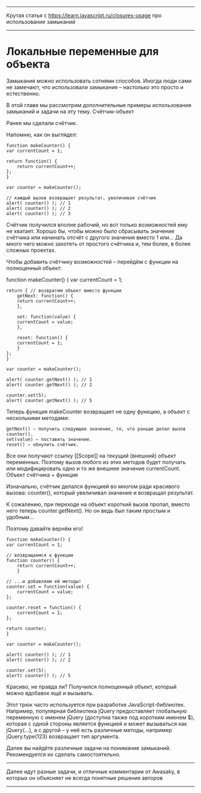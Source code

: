 ***
Крутая статья с https://learn.javascript.ru/closures-usage про использование замыканий
***

Локальные переменные для объекта
================================
Замыкания можно использовать сотнями способов. Иногда люди сами не замечают, что использовали замыкания – настолько это просто и естественно.

В этой главе мы рассмотрим дополнительные примеры использования замыканий и задачи на эту тему.
Счётчик-объект

Ранее мы сделали счётчик.

Напомню, как он выглядел:

    function makeCounter() {
    var currentCount = 1;

    return function() {
        return currentCount++;
    };
    }

    var counter = makeCounter();

    // каждый вызов возвращает результат, увеличивая счётчик
    alert( counter() ); // 1
    alert( counter() ); // 2
    alert( counter() ); // 3

Счётчик получился вполне рабочий, но вот только возможностей ему не хватает. Хорошо бы, чтобы можно было сбрасывать значение счётчика или начинать отсчёт с другого значения вместо 1 или… Да много чего можно захотеть от простого счётчика и, тем более, в более сложных проектах.

Чтобы добавить счётчику возможностей – перейдём с функции на полноценный объект:

function makeCounter() {
  var currentCount = 1;

    return { // возвратим объект вместо функции
        getNext: function() {
        return currentCount++;
        },

        set: function(value) {
        currentCount = value;
        },

        reset: function() {
        currentCount = 1;
        }
    };
    }

    var counter = makeCounter();

    alert( counter.getNext() ); // 1
    alert( counter.getNext() ); // 2

    counter.set(5);
    alert( counter.getNext() ); // 5

Теперь функция makeCounter возвращает не одну функцию, а объект с несколькими методами:

    getNext() – получить следующее значение, то, что раньше делал вызов counter().
    set(value) – поставить значение.
    reset() – обнулить счётчик.

Все они получают ссылку [[Scope]] на текущий (внешний) объект переменных. Поэтому вызов любого из этих методов будет получать или модифицировать одно и то же внешнее значение currentCount.
Объект счётчика + функция

Изначально, счётчик делался функцией во многом ради красивого вызова: counter(), который увеличивал значение и возвращал результат.

К сожалению, при переходе на объект короткий вызов пропал, вместо него теперь counter.getNext(). Но он ведь был таким простым и удобным…

Поэтому давайте вернём его!

    function makeCounter() {
    var currentCount = 1;

    // возвращаемся к функции
    function counter() {
        return currentCount++;
        }

    // ...и добавляем ей методы!
    counter.set = function(value) {
        currentCount = value;
    };

    counter.reset = function() {
        currentCount = 1;
    };

    return counter;
    }

    var counter = makeCounter();

    alert( counter() ); // 1
    alert( counter() ); // 2

    counter.set(5);
    alert( counter() ); // 5

Красиво, не правда ли? Получился полноценный объект, который можно вдобавок ещё и вызывать.

Этот трюк часто используется при разработке JavaScript-библиотек. Например, популярная библиотека jQuery предоставляет глобальную переменную с именем jQuery (доступна также под коротким именем $), которая с одной стороны является функцией и может вызываться как jQuery(...), а с другой – у неё есть различные методы, например jQuery.type(123) возвращает тип аргумента.

Далее вы найдёте различные задачи на понимание замыканий. Рекомендуется их сделать самостоятельно.

***
Далее идут разные задачи, и отличные комментарии от Awasaky, в которых он объясняет не всегда понятные решения авторов

***